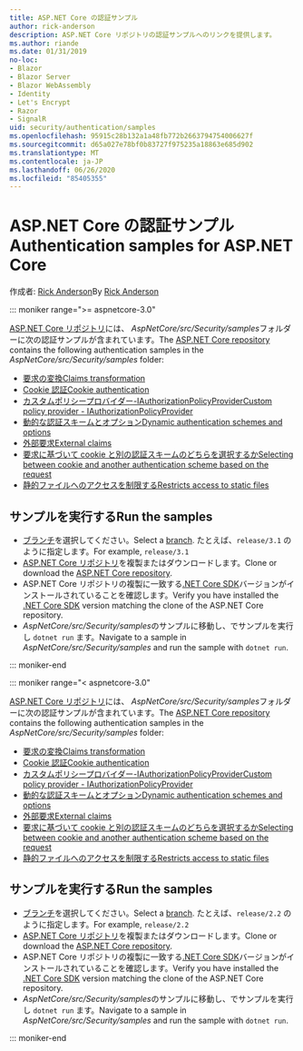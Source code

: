 ```yaml
---
title: ASP.NET Core の認証サンプル
author: rick-anderson
description: ASP.NET Core リポジトリの認証サンプルへのリンクを提供します。
ms.author: riande
ms.date: 01/31/2019
no-loc:
- Blazor
- Blazor Server
- Blazor WebAssembly
- Identity
- Let's Encrypt
- Razor
- SignalR
uid: security/authentication/samples
ms.openlocfilehash: 95915c28b132a1a48fb772b2663794754006627f
ms.sourcegitcommit: d65a027e78bf0b83727f975235a18863e685d902
ms.translationtype: MT
ms.contentlocale: ja-JP
ms.lasthandoff: 06/26/2020
ms.locfileid: "85405355"
---
```

# <a name="authentication-samples-for-aspnet-core"></a><span data-ttu-id="242d1-103">ASP.NET Core の認証サンプル</span><span class="sxs-lookup"><span data-stu-id="242d1-103">Authentication samples for ASP.NET Core</span></span>

<span data-ttu-id="242d1-104">作成者: [Rick Anderson](https://twitter.com/RickAndMSFT)</span><span class="sxs-lookup"><span data-stu-id="242d1-104">By [Rick Anderson](https://twitter.com/RickAndMSFT)</span></span>

::: moniker range=">= aspnetcore-3.0"

<span data-ttu-id="242d1-105">[ASP.NET Core リポジトリ](https://github.com/dotnet/AspNetCore)には、 *AspNetCore/src/Security/samples*フォルダーに次の認証サンプルが含まれています。</span><span class="sxs-lookup"><span data-stu-id="242d1-105">The [ASP.NET Core repository](https://github.com/dotnet/AspNetCore) contains the following authentication samples in the *AspNetCore/src/Security/samples* folder:</span></span>

* [<span data-ttu-id="242d1-106">要求の変換</span><span class="sxs-lookup"><span data-stu-id="242d1-106">Claims transformation</span></span>](https://github.com/dotnet/AspNetCore/tree/release/3.1/src/Security/samples/ClaimsTransformation)
* [<span data-ttu-id="242d1-107">Cookie 認証</span><span class="sxs-lookup"><span data-stu-id="242d1-107">Cookie authentication</span></span>](https://github.com/dotnet/AspNetCore/tree/release/3.1/src/Security/samples/Cookies)
* [<span data-ttu-id="242d1-108">カスタムポリシープロバイダー-IAuthorizationPolicyProvider</span><span class="sxs-lookup"><span data-stu-id="242d1-108">Custom policy provider - IAuthorizationPolicyProvider</span></span>](https://github.com/dotnet/AspNetCore/tree/release/3.1/src/Security/samples/CustomPolicyProvider)
* [<span data-ttu-id="242d1-109">動的な認証スキームとオプション</span><span class="sxs-lookup"><span data-stu-id="242d1-109">Dynamic authentication schemes and options</span></span>](https://github.com/dotnet/AspNetCore/tree/release/3.1/src/Security/samples/DynamicSchemes)
* <span data-ttu-id="242d1-110">[外部要求](https://github.com/dotnet/AspNetCore/tree/release/3.1/src/Security/samples/Identity.ExternalClaims)</span><span class="sxs-lookup"><span data-stu-id="242d1-110">[External claims](https://github.com/dotnet/AspNetCore/tree/release/3.1/src/Security/samples/Identity.ExternalClaims)</span></span>
* [<span data-ttu-id="242d1-111">要求に基づいて cookie と別の認証スキームのどちらを選択するか</span><span class="sxs-lookup"><span data-stu-id="242d1-111">Selecting between cookie and another authentication scheme based on the request</span></span>](https://github.com/dotnet/AspNetCore/tree/release/3.1/src/Security/samples/PathSchemeSelection)
* [<span data-ttu-id="242d1-112">静的ファイルへのアクセスを制限する</span><span class="sxs-lookup"><span data-stu-id="242d1-112">Restricts access to static files</span></span>](https://github.com/dotnet/AspNetCore/tree/release/3.1/src/Security/samples/StaticFilesAuth)

## <a name="run-the-samples"></a><span data-ttu-id="242d1-113">サンプルを実行する</span><span class="sxs-lookup"><span data-stu-id="242d1-113">Run the samples</span></span>

* <span data-ttu-id="242d1-114">[ブランチ](https://github.com/dotnet/AspNetCore)を選択してください。</span><span class="sxs-lookup"><span data-stu-id="242d1-114">Select a [branch](https://github.com/dotnet/AspNetCore).</span></span> <span data-ttu-id="242d1-115">たとえば、`release/3.1` のように指定します。</span><span class="sxs-lookup"><span data-stu-id="242d1-115">For example, `release/3.1`</span></span>
* <span data-ttu-id="242d1-116">[ASP.NET Core リポジトリ](https://github.com/dotnet/AspNetCore)を複製またはダウンロードします。</span><span class="sxs-lookup"><span data-stu-id="242d1-116">Clone or download the [ASP.NET Core repository](https://github.com/dotnet/AspNetCore).</span></span>
* <span data-ttu-id="242d1-117">ASP.NET Core リポジトリの複製に一致する[.NET Core SDK](https://dotnet.microsoft.com/download/dotnet-core)バージョンがインストールされていることを確認します。</span><span class="sxs-lookup"><span data-stu-id="242d1-117">Verify you have installed the [.NET Core SDK](https://dotnet.microsoft.com/download/dotnet-core) version matching the clone of the ASP.NET Core repository.</span></span>
* <span data-ttu-id="242d1-118">*AspNetCore/src/Security/samples*のサンプルに移動し、でサンプルを実行し `dotnet run` ます。</span><span class="sxs-lookup"><span data-stu-id="242d1-118">Navigate to a sample in *AspNetCore/src/Security/samples* and run the sample with `dotnet run`.</span></span>

::: moniker-end

::: moniker range="< aspnetcore-3.0"

<span data-ttu-id="242d1-119">[ASP.NET Core リポジトリ](https://github.com/dotnet/AspNetCore)には、 *AspNetCore/src/Security/samples*フォルダーに次の認証サンプルが含まれています。</span><span class="sxs-lookup"><span data-stu-id="242d1-119">The [ASP.NET Core repository](https://github.com/dotnet/AspNetCore) contains the following authentication samples in the *AspNetCore/src/Security/samples* folder:</span></span>

* [<span data-ttu-id="242d1-120">要求の変換</span><span class="sxs-lookup"><span data-stu-id="242d1-120">Claims transformation</span></span>](https://github.com/dotnet/AspNetCore/tree/release/2.2/src/Security/samples/ClaimsTransformation)
* [<span data-ttu-id="242d1-121">Cookie 認証</span><span class="sxs-lookup"><span data-stu-id="242d1-121">Cookie authentication</span></span>](https://github.com/dotnet/AspNetCore/tree/release/2.2/src/Security/samples/Cookies)
* [<span data-ttu-id="242d1-122">カスタムポリシープロバイダー-IAuthorizationPolicyProvider</span><span class="sxs-lookup"><span data-stu-id="242d1-122">Custom policy provider - IAuthorizationPolicyProvider</span></span>](https://github.com/dotnet/AspNetCore/tree/release/2.2/src/Security/samples/CustomPolicyProvider)
* [<span data-ttu-id="242d1-123">動的な認証スキームとオプション</span><span class="sxs-lookup"><span data-stu-id="242d1-123">Dynamic authentication schemes and options</span></span>](https://github.com/dotnet/AspNetCore/tree/release/2.2/src/Security/samples/DynamicSchemes)
* <span data-ttu-id="242d1-124">[外部要求](https://github.com/dotnet/AspNetCore/tree/release/2.2/src/Security/samples/Identity.ExternalClaims)</span><span class="sxs-lookup"><span data-stu-id="242d1-124">[External claims](https://github.com/dotnet/AspNetCore/tree/release/2.2/src/Security/samples/Identity.ExternalClaims)</span></span>
* [<span data-ttu-id="242d1-125">要求に基づいて cookie と別の認証スキームのどちらを選択するか</span><span class="sxs-lookup"><span data-stu-id="242d1-125">Selecting between cookie and another authentication scheme based on the request</span></span>](https://github.com/dotnet/AspNetCore/tree/release/2.2/src/Security/samples/PathSchemeSelection)
* [<span data-ttu-id="242d1-126">静的ファイルへのアクセスを制限する</span><span class="sxs-lookup"><span data-stu-id="242d1-126">Restricts access to static files</span></span>](https://github.com/dotnet/AspNetCore/tree/release/2.2/src/Security/samples/StaticFilesAuth)

## <a name="run-the-samples"></a><span data-ttu-id="242d1-127">サンプルを実行する</span><span class="sxs-lookup"><span data-stu-id="242d1-127">Run the samples</span></span>

* <span data-ttu-id="242d1-128">[ブランチ](https://github.com/dotnet/AspNetCore)を選択してください。</span><span class="sxs-lookup"><span data-stu-id="242d1-128">Select a [branch](https://github.com/dotnet/AspNetCore).</span></span> <span data-ttu-id="242d1-129">たとえば、`release/2.2` のように指定します。</span><span class="sxs-lookup"><span data-stu-id="242d1-129">For example, `release/2.2`</span></span>
* <span data-ttu-id="242d1-130">[ASP.NET Core リポジトリ](https://github.com/dotnet/AspNetCore)を複製またはダウンロードします。</span><span class="sxs-lookup"><span data-stu-id="242d1-130">Clone or download the [ASP.NET Core repository](https://github.com/dotnet/AspNetCore).</span></span>
* <span data-ttu-id="242d1-131">ASP.NET Core リポジトリの複製に一致する[.NET Core SDK](https://dotnet.microsoft.com/download/dotnet-core)バージョンがインストールされていることを確認します。</span><span class="sxs-lookup"><span data-stu-id="242d1-131">Verify you have installed the [.NET Core SDK](https://dotnet.microsoft.com/download/dotnet-core) version matching the clone of the ASP.NET Core repository.</span></span>
* <span data-ttu-id="242d1-132">*AspNetCore/src/Security/samples*のサンプルに移動し、でサンプルを実行し `dotnet run` ます。</span><span class="sxs-lookup"><span data-stu-id="242d1-132">Navigate to a sample in *AspNetCore/src/Security/samples* and run the sample with `dotnet run`.</span></span>

::: moniker-end
